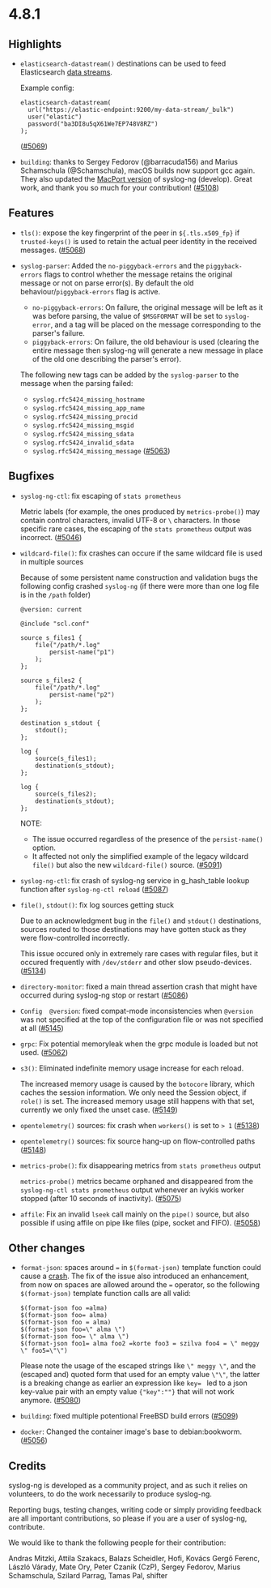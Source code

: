 4.8.1
=====

## Highlights

 * `elasticsearch-datastream()` destinations can be used to feed Elasticsearch [data streams](https://www.elastic.co/guide/en/elasticsearch/reference/current/data-streams.html).

    Example config:

    ```
    elasticsearch-datastream(
      url("https://elastic-endpoint:9200/my-data-stream/_bulk")
      user("elastic")
      password("ba3DI8u5qX61We7EP748V8RZ")
    );
    ```
    ([#5069](https://github.com/syslog-ng/syslog-ng/pull/5069))
   
 * `building`: thanks to Sergey Fedorov (@barracuda156) and Marius Schamschula (@Schamschula), macOS builds now support gcc again. They also updated the [MacPort version](https://github.com/macports/macports-ports/blob/30c55ba04d8c0693c18cdf84014187cd3c53e60f/sysutils/syslog-ng-devel/Portfile) of syslog-ng (develop). Great work, and thank you so much for your contribution!
    ([#5108](https://github.com/syslog-ng/syslog-ng/pull/5108))
   
## Features

  * `tls()`: expose the key fingerprint of the peer in `${.tls.x509_fp}` if
    `trusted-keys()` is used to retain the actual peer identity in the received
    messages.
    ([#5068](https://github.com/syslog-ng/syslog-ng/pull/5068))

  * `syslog-parser`: Added the `no-piggyback-errors` and the `piggyback-errors` flags to control whether the message retains the original message or not on parse error(s). By default the old behaviour/`piggyback-errors` flag is active.

    - `no-piggyback-errors`: On failure, the original message will be left as it was before parsing, the value of `$MSGFORMAT` will be set to `syslog-error`, and a tag will be placed on the message corresponding to the parser's failure.
    - `piggyback-errors`: On failure, the old behaviour is used (clearing the entire message then syslog-ng will generate a new message in place of the old one describing the parser's error).

    The following new tags can be added by the `syslog-parser` to the message when the parsing failed:
      - `syslog.rfc5424_missing_hostname`
      - `syslog.rfc5424_missing_app_name`
      - `syslog.rfc5424_missing_procid`
      - `syslog.rfc5424_missing_msgid`
      - `syslog.rfc5424_missing_sdata`
      - `syslog.rfc5424_invalid_sdata`
      - `syslog.rfc5424_missing_message`
    ([#5063](https://github.com/syslog-ng/syslog-ng/pull/5063))


## Bugfixes

  * `syslog-ng-ctl`: fix escaping of `stats prometheus`

    Metric labels (for example, the ones produced by `metrics-probe()`) may contain control characters, invalid UTF-8 or `\`
    characters. In those specific rare cases, the escaping of the `stats prometheus` output was incorrect.
    ([#5046](https://github.com/syslog-ng/syslog-ng/pull/5046))

  * `wildcard-file()`: fix crashes can occure if the same wildcard file is used in multiple sources

    Because of some persistent name construction and validation bugs the following config crashed `syslog-ng`
    (if there were more than one log file is in the `/path` folder)

    ``` config
    @version: current

    @include "scl.conf"

    source s_files1 {
        file("/path/*.log"
            persist-name("p1")
        );
    };

    source s_files2 {
        file("/path/*.log"
            persist-name("p2")
        );
    };

    destination s_stdout {
        stdout();
    };

    log {
        source(s_files1);
        destination(s_stdout);
    };

    log {
        source(s_files2);
        destination(s_stdout);
    };
    ```

    NOTE:

    - The issue occurred regardless of the presence of the `persist-name()` option.
    - It affected not only the simplified example of the legacy wildcard `file()` but also the new `wildcard-file()` source.
    ([#5091](https://github.com/syslog-ng/syslog-ng/pull/5091))

  * `syslog-ng-ctl`: fix crash of syslog-ng service in g_hash_table lookup function after `syslog-ng-ctl reload`
    ([#5087](https://github.com/syslog-ng/syslog-ng/pull/5087))

  * `file()`, `stdout()`: fix log sources getting stuck

    Due to an acknowledgment bug in the `file()` and `stdout()` destinations,
    sources routed to those destinations may have gotten stuck as they were
    flow-controlled incorrectly.

    This issue occured only in extremely rare cases with regular files, but it
    occured frequently with `/dev/stderr` and other slow pseudo-devices.
    ([#5134](https://github.com/syslog-ng/syslog-ng/pull/5134))

  * `directory-monitor`: fixed a main thread assertion crash that might have occurred during syslog-ng stop or restart
    ([#5086](https://github.com/syslog-ng/syslog-ng/pull/5086))

  * `Config  @version`: fixed compat-mode inconsistencies when `@version` was not specified at the top of the configuration
    file or was not specified at all
    ([#5145](https://github.com/syslog-ng/syslog-ng/pull/5145))

  * `grpc`: Fix potential memoryleak when the grpc module is loaded but not used.
    ([#5062](https://github.com/syslog-ng/syslog-ng/pull/5062))

  * `s3()`: Eliminated indefinite memory usage increase for each reload.

    The increased memory usage is caused by the `botocore` library, which
    caches the session information. We only need the Session object, if
    `role()` is set. The increased memory usage still happens with that set,
    currently we only fixed the unset case.
    ([#5149](https://github.com/syslog-ng/syslog-ng/pull/5149))

  * `opentelemetry()` sources: fix crash when `workers()` is set to `> 1`
    ([#5138](https://github.com/syslog-ng/syslog-ng/pull/5138))

  * 
    `opentelemetry()` sources: fix source hang-up on flow-controlled paths
    ([#5148](https://github.com/syslog-ng/syslog-ng/pull/5148))

  * `metrics-probe()`: fix disappearing metrics from `stats prometheus` output

    `metrics-probe()` metrics became orphaned and disappeared from the `syslog-ng-ctl stats prometheus` output
    whenever an ivykis worker stopped (after 10 seconds of inactivity).
    ([#5075](https://github.com/syslog-ng/syslog-ng/pull/5075))

  * `affile`: Fix an invalid `lseek` call mainly on the `pipe()` source, but also possible if using affile on pipe like files (pipe, socket and FIFO).
    ([#5058](https://github.com/syslog-ng/syslog-ng/pull/5058))


## Other changes

  * `format-json`: spaces around `=` in `$(format-json)` template function could cause a
    [crash](https://github.com/syslog-ng/syslog-ng/issues/5065).
    The fix of the issue also introduced an enhancement, from now on spaces are allowed
    around the `=` operator, so the following `$(format-json)` template function calls
    are all valid:
    ```
    $(format-json foo =alma)
    $(format-json foo= alma)
    $(format-json foo = alma)
    $(format-json foo=\" alma \")
    $(format-json foo= \" alma \")
    $(format-json foo1= alma foo2 =korte foo3 = szilva foo4 = \" meggy \" foo5=\"\")
    ```
    Please note the usage of the escaped strings like `\" meggy \"`, and the (escaped and) quoted form
    that used for an empty value `\"\"`, the latter is a breaking change as earlier an expression like
    `key= ` led to a json key-value pair with an empty value `{"key":""}` that will not work anymore.
    ([#5080](https://github.com/syslog-ng/syslog-ng/pull/5080))

  * `building`: fixed multiple potentional FreeBSD build errors
    ([#5099](https://github.com/syslog-ng/syslog-ng/pull/5099))

  * `docker`: Changed the container image's base to debian:bookworm.
    ([#5056](https://github.com/syslog-ng/syslog-ng/pull/5056))


## Credits

syslog-ng is developed as a community project, and as such it relies
on volunteers, to do the work necessarily to produce syslog-ng.

Reporting bugs, testing changes, writing code or simply providing
feedback are all important contributions, so please if you are a user
of syslog-ng, contribute.

We would like to thank the following people for their contribution:

Andras Mitzki, Attila Szakacs, Balazs Scheidler, Hofi,
Kovács Gergő Ferenc, László Várady, Mate Ory,
Peter Czanik (CzP), Sergey Fedorov, Marius Schamschula, Szilard Parrag,
Tamas Pal, shifter
